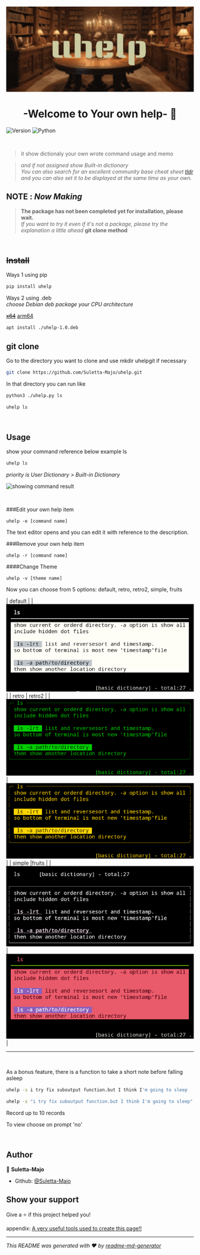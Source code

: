 ![uhelp banner](images/uhelp_banner.png)

<h1 align="center">-Welcome to Your own help- 👋</h1>
<p>
<img alt="Version" src="https://img.shields.io/badge/version-1.0-blue.svg?cacheSeconds=2592000" />
  <img alt="Python" src="https://img.shields.io/badge/-Python-F2C63C.svg?logo=python&style=for-the-badge">
</p>

&nbsp;
> it show dictionaly your own wrote command usage and memo

> *and if not assigned show Built-in dictionary*  
> *You can also search for an excellent community base cheat sheet [tldr](https://tldr.sh)*  
> *and you can also set it to be displayed at the same time as your own.*  


## NOTE : *Now Making*
> **The package has not been completed yet for installation, please wait.**  
> *If you want to try it even if it's not a package, please try the explanation a little ahead* **git clone method**

&nbsp;
## ~~Install~~
Ways 1 using pip  

```sh
pip install uhelp
```  

Ways 2 using .deb  
*choose Debian deb package your CPU architecture*  

~~[x64](https://)~~ [arm64](https://) 

```sh
apt install ./uhelp-1.0.deb
```


## git clone  
Go to the directory you want to clone and use mkdir uhelpgit if necessary  

```sh
git clone https://github.com/Suletta-Majo/uhelp.git
```  

In that directory you can run like  

```sh
python3 ./uhelp.py ls
```  


```sh
uhelp ls
```




&nbsp;
## Usage

show your command reference below example ls

```sh
uhelp ls
```
*priority is User Dictionary > Built-in Dictionary*
&nbsp;

  <img alt="showing command result" src="https://img.shields.io/badge/-Python-F2C63C.svg?logo=python&style=for-the-badge">
</p>
&nbsp;


###Edit your own help item
```
uhelp -e [command name]
```
The text editor opens and you can edit it with reference to the description.


###Remove your own help item
```
uhelp -r [command name]
```

####Change Theme
```
uhelp -v [theme name]
```
Now you can choose from 5 options: default, retro, retro2, simple, fruits

| default                                                                      |
| ![default style](images/default_style.png)                                   |
| retro                                | retro2                                |
| ![retro style](images/retro_style.png)| ![retro2 style](images/retro2_style.png)|
| simple                               |fruits                                 |
| ![simple style](images/simple_style.png)| ![fruits style](images/fruits_style.png)|  



***

&nbsp;

As a bonus feature, there is a function to take a short note before falling asleep

```sh
uhelp -s i try fix suboutput function.but I think I'm going to sleep
```
```sh
uhelp -s "i try fix suboutput function.but I think I'm going to sleep"
```
Record up to 10 records

To view choose on  prompt 'no'


&nbsp;
## Author

👤 **Suletta-Majo**

* Github: [@Suletta-Majo](https://github.com/Suletta-Majo)

## Show your support

Give a ⭐️ if this project helped you!

appendix: [A very useful tools used to create this page!!](https://github.com/Suletta-Majo/uhelp/appendix.md) 

***
_This README was generated with ❤️ by [readme-md-generator](https://github.com/kefranabg/readme-md-generator)_
